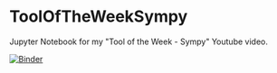 # ToolOfTheWeekSympy
Jupyter Notebook for my "Tool of the Week - Sympy" Youtube video.

[![Binder](https://mybinder.org/badge_logo.svg)](https://mybinder.org/v2/gh/MeLikeyCode/ToolOfTheWeekSympy/master)

